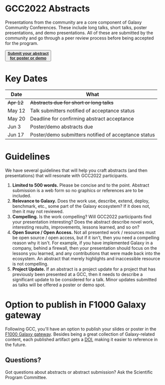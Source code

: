 <slot name="/events/gcc2022/header" />

# GCC2022 Abstracts

Presentations from the community are a core component of Galaxy Community
Conferences.  These include long talks, short talks, poster presentations, and
demo presentations.  All of these are submitted by the community and go through
a peer review process before being accepted for the program.

<div class="container">
    <div class="row">
        <div class="col"></div>
        <div class="col">
            <button type="button" class="btn btn-secondary center">
                <a target="_blank" href="https://docs.google.com/forms/d/1z29z8Nd8Gho0trS7DySvWAii6hisbZr67cuI--lcZ_4/">
                    <strong>Submit your abstract <br/>for poster or demo</strong>
                </a>
            </button>
        </div>
        <div class="col"></div>
    </div>
</div>

# Key Dates

| Date    | What |
| -----   | --- |
| <s>Apr  12</s> | <s>Abstracts due for short or long talks</s> |
| May  12 | Talk submitters notified of acceptance status |
| May  20 | Deadline for confirming abstract acceptance |
| Jun  3  | Poster/demo abstracts due |
| Jun  17 | Poster/demo submitters notified of acceptance status |

# Guidelines

We have several guidelines that will help you craft abstracts (and then
presentations) that will resonate with GCC2022 participants.
1. **Limited to 500 words.** Please be concise and to the point. Abstract
   submission is a web form so no graphics or references are to be included.
1. **Relevance to Galaxy.** Does the work use, describe, extend, deploy,
   benchmark, etc., some part of the Galaxy ecosystem?  If it does not, then it
   may not reviewed.
1. **Compelling.** Is the work compelling?  Will GCC2022 participants find your
   presentation interesting?  Does the abstract describe novel work, interesting
   results, improvements, lessons learned, and so on?
1. **Open Source / Open Access.**  Not all presented work / resources must be
   open source / open access, but if it isn't, then you need a compelling reason
   why it isn't.  For example, if you have implemented Galaxy in a company,
   behind a firewall, then your presentation should focus on the lessons you
   learned, and any contributions that were made back into the ecosystem.  An
   abstract that merely highlights and inaccessible resource is not compelling.
1. **Project Update.** If an abstract is a project update for a project that has
   previously been presented at a GCC, then it needs to describe a significant
   update to be considered for a talk.  Minor updates submitted as talks will be
   offered a poster or demo spot.

# Option to publish in F1000 Galaxy gateway
Following GCC, you'll have an option to publish your slides or poster in the
[F1000 Galaxy gateway](https://f1000research.com/gateways/galaxy/). Besides
being a great collection of Galaxy-related content, each published artifact gets
a [DOI](https://www.doi.org/), making it easier to reference in the future.

## Questions?

Got questions about abstracts or abstract submission? Ask the Scientific Program
Committee.
